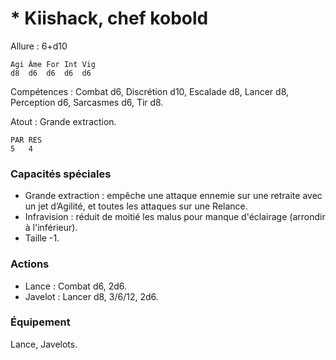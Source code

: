 # * Kiishack, chef kobold

Allure : 6+d10

	Agi	Âme	For	Int	Vig
	d8	d6	d6	d6	d6

Compétences : Combat d6, Discrétion d10, Escalade d8, Lancer d8, Perception d6, Sarcasmes d6, Tir d8.

Atout : Grande extraction.

	PAR	RES
	5	4

### Capacités spéciales 
- Grande extraction : empêche une attaque ennemie sur une retraite avec un jet d’Agilité, et toutes les attaques sur une Relance.
- Infravision : réduit de moitié les malus pour manque d'éclairage (arrondir à l'inférieur).
- Taille -1.

### Actions
- Lance : Combat d6, 2d6.
- Javelot : Lancer d8, 3/6/12, 2d6.

### Équipement
Lance, Javelots.

